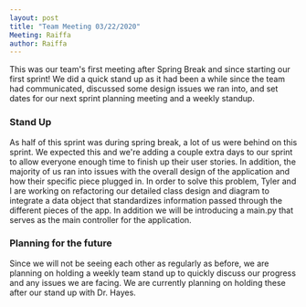 ```yaml
---
layout: post
title: "Team Meeting 03/22/2020"
Meeting: Raiffa
author: Raiffa
---
```

This was our team's first meeting after Spring Break and since starting our first sprint! We did a quick stand up as it had been a while since the team had communicated, discussed some design issues we ran into, and set dates for our next sprint planning meeting and a weekly standup.

### Stand Up
As half of this sprint was during spring break, a lot of us were behind on this sprint. We expected this and we're adding a couple extra days to our sprint to allow everyone enough time to finish up their user stories. In addition, the majority of us ran into issues with the overall design of the application and how their specific piece plugged in. In order to solve this problem, Tyler and I are working on refactoring our detailed class design and diagram to integrate a data object that standardizes information passed through the different pieces of the app. In addition we will be introducing a main.py that serves as the main controller for the application. 

### Planning for the future
Since we will not be seeing each other as regularly as before, we are planning on holding a weekly team stand up to quickly discuss our progress and any issues we are facing. We are currently planning on holding these after our stand up with Dr. Hayes.

